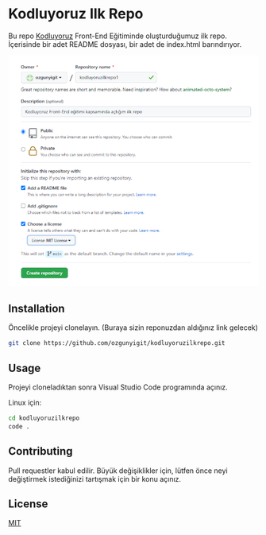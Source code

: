 # Kodluyoruz Ilk Repo
Bu repo [Kodluyoruz](https://www.kodluyoruz.com) Front-End Eğitiminde oluşturduğumuz ilk repo. İçerisinde bir adet README dosyası, bir adet de index.html barındırıyor.

![readme](https://github.com/ozgunyigit/kodluyoruzilkrepo/blob/main/md.png)
## Installation
Öncelikle projeyi clonelayın. (Buraya sizin reponuzdan aldığınız link gelecek)
```sh
git clone https://github.com/ozgunyigit/kodluyoruzilkrepo.git
```
## Usage
Projeyi cloneladıktan sonra Visual Studio Code programında açınız.

Linux için:
```sh
cd kodluyoruzilkrepo
code .
```
## Contributing
Pull requestler kabul edilir. Büyük değişiklikler için, lütfen önce neyi değiştirmek istediğinizi tartışmak için bir konu açınız.
## License
[MIT](https://choosealicense.com/licenses/mit/)
